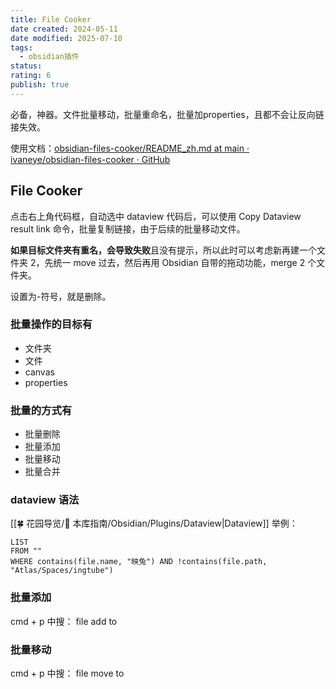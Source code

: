 ```yaml
---
title: File Cooker
date created: 2024-05-11
date modified: 2025-07-10
tags:
  - obsidian插件
status:
rating: 6
publish: true
---
```


必备，神器。文件批量移动，批量重命名，批量加properties，且都不会让反向链接失效。

使用文档：[obsidian-files-cooker/README\_zh.md at main · ivaneye/obsidian-files-cooker · GitHub](https://github.com/ivaneye/obsidian-files-cooker/blob/main/README_zh.md)

## File Cooker

点击右上角代码框，自动选中 dataview 代码后，可以使用 Copy Dataview result link 命令，批量复制链接，由于后续的批量移动文件。

**如果目标文件夹有重名，会导致失败**且没有提示，所以此时可以考虑新再建一个文件夹 2，先统一 move 过去，然后再用 Obsidian 自带的拖动功能，merge 2 个文件夹。

设置为-符号，就是删除。

### 批量操作的目标有

- 文件夹
- 文件
- canvas
- properties

### 批量的方式有

- 批量删除
- 批量添加
- 批量移动
- 批量合并

### dataview 语法

[[🍀 花园导览/🧰 本库指南/Obsidian/Plugins/Dataview\|Dataview]] 举例：

```dataview
LIST
FROM ""
WHERE contains(file.name, "映兔") AND !contains(file.path, "Atlas/Spaces/ingtube")

```

### 批量添加

cmd + p 中搜： file add to

### 批量移动

cmd + p 中搜： file move to
